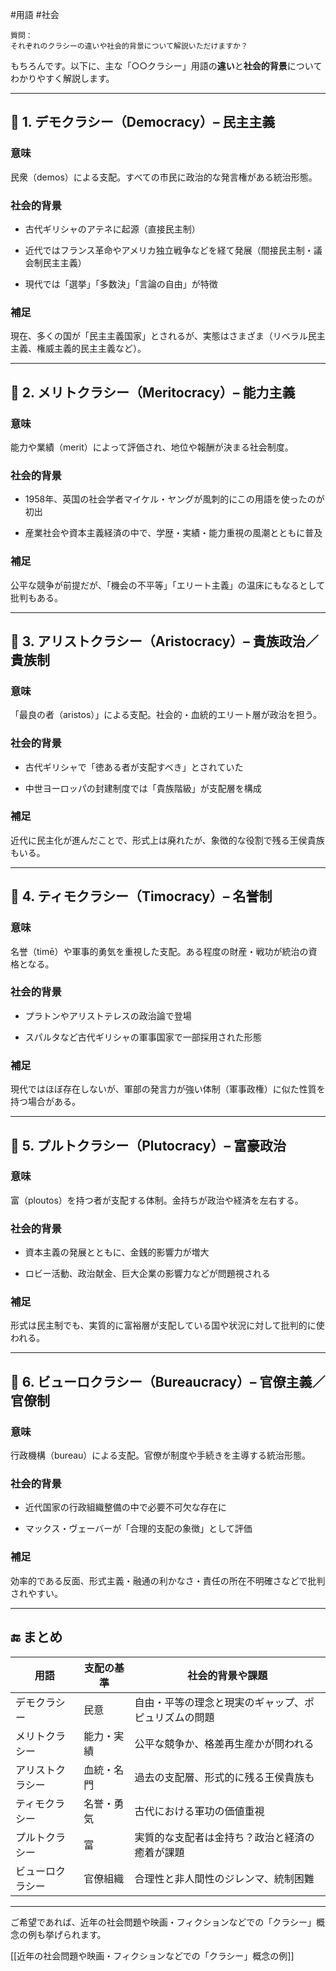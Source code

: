 #用語 #社会

```
質問：
それぞれのクラシーの違いや社会的背景について解説いただけますか？
```

もちろんです。以下に、主な「○○クラシー」用語の**違い**と**社会的背景**についてわかりやすく解説します。

---

## 🔷 1. デモクラシー（Democracy）– 民主主義

### 意味

民衆（demos）による支配。すべての市民に政治的な発言権がある統治形態。

### 社会的背景

- 古代ギリシャのアテネに起源（直接民主制）
    
- 近代ではフランス革命やアメリカ独立戦争などを経て発展（間接民主制・議会制民主主義）
    
- 現代では「選挙」「多数決」「言論の自由」が特徴
    

### 補足

現在、多くの国が「民主主義国家」とされるが、実態はさまざま（リベラル民主主義、権威主義的民主主義など）。

---

## 🔷 2. メリトクラシー（Meritocracy）– 能力主義

### 意味

能力や業績（merit）によって評価され、地位や報酬が決まる社会制度。

### 社会的背景

- 1958年、英国の社会学者マイケル・ヤングが風刺的にこの用語を使ったのが初出
    
- 産業社会や資本主義経済の中で、学歴・実績・能力重視の風潮とともに普及
    

### 補足

公平な競争が前提だが、「機会の不平等」「エリート主義」の温床にもなるとして批判もある。

---

## 🔷 3. アリストクラシー（Aristocracy）– 貴族政治／貴族制

### 意味

「最良の者（aristos）」による支配。社会的・血統的エリート層が政治を担う。

### 社会的背景

- 古代ギリシャで「徳ある者が支配すべき」とされていた
    
- 中世ヨーロッパの封建制度では「貴族階級」が支配層を構成
    

### 補足

近代に民主化が進んだことで、形式上は廃れたが、象徴的な役割で残る王侯貴族もいる。

---

## 🔷 4. ティモクラシー（Timocracy）– 名誉制

### 意味

名誉（timē）や軍事的勇気を重視した支配。ある程度の財産・戦功が統治の資格となる。

### 社会的背景

- プラトンやアリストテレスの政治論で登場
    
- スパルタなど古代ギリシャの軍事国家で一部採用された形態
    

### 補足

現代ではほぼ存在しないが、軍部の発言力が強い体制（軍事政権）に似た性質を持つ場合がある。

---

## 🔷 5. プルトクラシー（Plutocracy）– 富豪政治

### 意味

富（ploutos）を持つ者が支配する体制。金持ちが政治や経済を左右する。

### 社会的背景

- 資本主義の発展とともに、金銭的影響力が増大
    
- ロビー活動、政治献金、巨大企業の影響力などが問題視される
    

### 補足

形式は民主制でも、実質的に富裕層が支配している国や状況に対して批判的に使われる。

---

## 🔷 6. ビューロクラシー（Bureaucracy）– 官僚主義／官僚制

### 意味

行政機構（bureau）による支配。官僚が制度や手続きを主導する統治形態。

### 社会的背景

- 近代国家の行政組織整備の中で必要不可欠な存在に
    
- マックス・ヴェーバーが「合理的支配の象徴」として評価
    

### 補足

効率的である反面、形式主義・融通の利かなさ・責任の所在不明確さなどで批判されやすい。

---

## 🔚 まとめ

|用語|支配の基準|社会的背景や課題|
|---|---|---|
|デモクラシー|民意|自由・平等の理念と現実のギャップ、ポピュリズムの問題|
|メリトクラシー|能力・実績|公平な競争か、格差再生産かが問われる|
|アリストクラシー|血統・名門|過去の支配層、形式的に残る王侯貴族も|
|ティモクラシー|名誉・勇気|古代における軍功の価値重視|
|プルトクラシー|富|実質的な支配者は金持ち？政治と経済の癒着が課題|
|ビューロクラシー|官僚組織|合理性と非人間性のジレンマ、統制困難|

---

ご希望であれば、近年の社会問題や映画・フィクションなどでの「クラシー」概念の例も挙げられます。


[[近年の社会問題や映画・フィクションなどでの「クラシー」概念の例]]